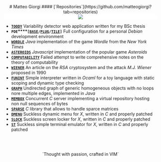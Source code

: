 <style>
h1 { margin-top: 2rem; }
h4 { margin-top: -1rem; }
</style>


<center>
# Matteo Giorgi
#### [`Repositories`](https://github.com/matteogiorgi?tab=repositories)
</center>
<div class="container">
<div class="box" style="background-color: #ffffff;">
<center>
<img class="img-scale-80" src="evolution.png">
</center>
</div>
</div>


<!-- - [**`PDE-BASE`**](https://github.com/matteogiorgi/pde-base) Base configuration for a personal *Debian* development environment -->
<!-- - [**`PDE-PLUG`**](https://github.com/matteogiorgi/pde-plug) *Vim* and *VSCode* plug-ins installers for your *Debian* development environment -->
<!-- - [**`PDE-TILE`**](https://github.com/matteogiorgi/pde-tile) Tile manager for your *Debian* development environment using *Qtile* -->

- [**`TOODY`**](https://github.com/matteogiorgi/toody) Variability detector web application written for my BSc thesis
- **`PDE`****`[`**[**`BASE`**](https://github.com/matteogiorgi/pde-base)**`/`**[**`PLUG`**](https://github.com/matteogiorgi/pde-plug)**`/`**[**`TILE`**](https://github.com/matteogiorgi/pde-tile)**`]`** Full configuration for a personal *Debian* development environment
- [**`WORDLE`**](https://github.com/matteogiorgi/wordle) *Java* implementation of the game *Wordle* from the *New York Times*
- [**`ASTEROIDS`**](https://github.com/matteogiorgi/asteroids) *Javascript* implementation of the popular game *Asteroids*
- [**`COMPUTABILITY`**](https://github.com/matteogiorgi/computability) Failed attempt to write comprehensive notes on the theory of computability
- [**`WIENER`**](https://github.com/matteogiorgi/wiener) An article on the *RSA* cryptosystem and the attack *M.J. Wiener* proposed in 1990
- [**`FUNINT`**](https://github.com/matteogiorgi/funint) Simple interpreter written in *Ocaml* for a toy language with static scoping and dynamic type checking
- [**`GRAPH`**](https://github.com/matteogiorgi/graph) Undirected graph of generic homogeneous objects with no loops nore multiple edges, implemented in *Java*
- [**`MEMBOX`**](https://github.com/matteogiorgi/membox) Concurrent *C* server implementing a virtual repository hosting non null sequences of bytes
- [**`SPARSE`**](https://github.com/matteogiorgi/sparse) *C* library that allows to handle sparce matrices
- [**`DMENU`**](https://github.com/matteogiorgi/dmenu) Suckless dynamic menu for *X*, written in *C* and properly patched
- [**`SLOCK`**](https://github.com/matteogiorgi/slock) Suckless screen locker for *X*, written in *C* and properly patched
- [**`ST`**](https://github.com/matteogiorgi/st) Suckless simple terminal emulator for *X*, written in *C* and properly patched




<p style="text-align: center; margin-top: 4rem; margin-bottom: -4rem;">`Thought with passion, crafted in VIM`</p>
